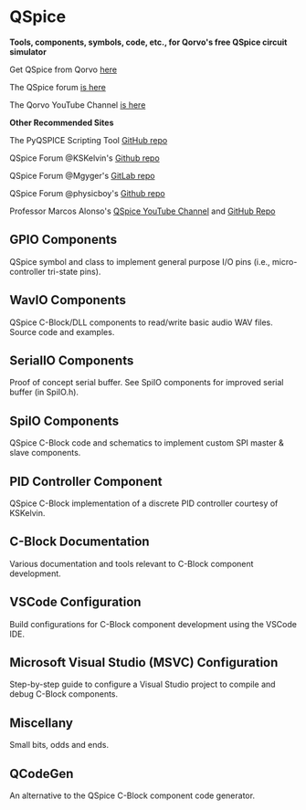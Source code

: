 # QSpice
**Tools, components, symbols, code, etc., for Qorvo's free QSpice circuit simulator**

Get QSpice from Qorvo [here](https://www.qorvo.com/)

The QSpice forum [is here](https://forum.qorvo.com/c/qspice/)

The Qorvo YouTube Channel [is here](https://www.youtube.com/c/qorvo)

**Other Recommended Sites**

The PyQSPICE Scripting Tool [GitHub repo](https://github.com/Qorvo/PyQSPICE)

QSpice Forum @KSKelvin's [Github repo](https://github.com/KSKelvin-Github/Qspice/)

QSpice Forum @Mgyger's [GitLab repo](https://gitlab.com/mgyger/qspice-symbols/)

QSpice Forum @physicboy's [Github repo](https://github.com/physicboy/QSPICE)

Professor Marcos Alonso's [QSpice YouTube Channel](https://www.youtube.com/@MarcosAlonsoElectronics) and [GitHub Repo](https://github.com/marcosalonsoelectronics/website)


## GPIO Components
QSpice symbol and class to implement general purpose I/O pins (i.e., micro-controller tri-state pins).

## WavIO Components
QSpice C-Block/DLL components to read/write basic audio WAV files.  Source code and examples.

## SerialIO Components
Proof of concept serial buffer.  See SpiIO components for improved serial buffer (in SpiIO.h).

## SpiIO Components
QSpice C-Block code and schematics to implement custom SPI master & slave components.

## PID Controller Component
QSpice C-Block implementation of a discrete PID controller courtesy of KSKelvin.

## C-Block Documentation
Various documentation and tools relevant to C-Block component development.

## VSCode Configuration
Build configurations for C-Block component development using the VSCode IDE.

## Microsoft Visual Studio (MSVC) Configuration
Step-by-step guide to configure a Visual Studio project to compile and debug C-Block components.

## Miscellany
Small bits, odds and ends.

## QCodeGen
An alternative to the QSpice C-Block component code generator.

